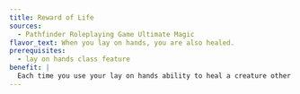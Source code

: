 ```yaml
---
title: Reward of Life
sources:
  - Pathfinder Roleplaying Game Ultimate Magic
flavor_text: When you lay on hands, you are also healed.
prerequisites:
  - lay on hands class feature
benefit: |
  Each time you use your lay on hands ability to heal a creature other than yourself, you heal a number of hit points equal to your Charisma bonus. This ability has no effect if you use lay on hands to harm undead.
---
```


